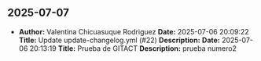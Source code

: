 ## 2025-07-07
- **Author:** Valentina Chicuasuque Rodriguez
  **Date:** 2025-07-06 20:09:22
  **Title:** Update update-changelog.yml (#22)
  **Description:** 
  **Date:** 2025-07-06 20:13:19
  **Title:** Prueba de GITACT
  **Description:** prueba numero2
